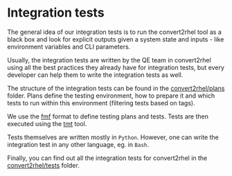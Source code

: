 # Integration tests

The general idea of our integration tests is to run the convert2rhel tool as a
black box and look for explicit outputs given a system state and inputs - like
environment variables and CLI parameters.

Usually, the integration tests are written by the QE team in convert2rhel using
all the best practices they already have for integration tests, but every
developer can help them to write the integration tests as well.

The structure of the integration tests can be found in the
[convert2rhel/plans](https://github.com/oamg/convert2rhel/tree/main/plans)
folder. Plans define the testing environment, how to prepare it and which tests
to run within this environment (filtering tests based on tags).

We use the [fmf](https://fmf.readthedocs.io/en/stable/index.html) format to
define testing plans and tests. Tests are then executed using the
[tmt](https://tmt.readthedocs.io/en/stable/index.html) tool.

Tests themselves are written mostly in `Python`. However, one can write the
integration test in any other language, eg. in `Bash`.

Finally, you can find out all the integration tests for convert2rhel in the
[convert2rhel/tests](https://github.com/oamg/convert2rhel/tree/main/tests)
folder.
